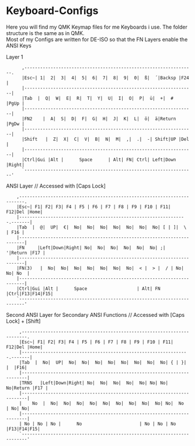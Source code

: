 # Keyboard-Configs

Here you will find my QMK Keymap files for me Keyboards i use. The folder structure is the same as in QMK.  
Most of my Configs are written for DE-ISO so that the FN Layers enable the ANSI Keys

Layer 1 

		  ,-----------------------------------------------------------------.
		  |Esc~| 1|  2|  3|  4|  5|  6|  7|  8|  9|  0|  ß|  ´|Backsp |F24  |
		  |-----------------------------------------------------------------|
		  |Tab  |  Q|  W|  E|  R|  T|  Y|  U|  I|  O|  P|  ü|  +|  #  |PgUp |
		  |-----------------------------------------------------------------| 
		  |FN2    |  A|  S|  D|  F|  G|  H|  J|  K|  L|  ö|  ä|Return |PgDw |
		  |-----------------------------------------------------------------|
		  |Shift   |  Z|  X|  C|  V|  B|  N|  M|  ,|  .|  -| Shift|UP |Del  |
		  |-----------------------------------------------------------------|
 		  |Ctrl|Gui |Alt |      Space      | Alt| FN| Ctrl| Left|Down |Right| 
 	 	  `-----------------------------------------------------------------'

ANSI Layer // Accessed with [Caps Lock]

		,------------------------------------------------------------------------.
		|Esc~| F1| F2| F3| F4 | F5 | F6 | F7 | F8 | F9 | F10 | F11| F12|Del |Home| 
		|----------------------------------------------------------------.-------|
		|Tab  |  @|  UP|  €|  No|  No|  No|  No|  No|  No|  No| [ | ]|  \  | F16 |
		|------------------------------------------------------------------------| 
		|FN     |Left|Down|Right| No|  No|  No|  No|  No|  No| ;|  '|Return |F17 |
		|------------------------------------------------------------------------|
		|FN(3)   |  No|  No|  No|  No|  No|  No|  No|  < |  > |  / | No| No| No  |
		|------------------------------------------------------------------------|
		|Ctrl|Gui |Alt |      Space                   | Alt| FN |Ctrl|F13|F14|F15|
		`------------------------------------------------------------------------'

Second ANSI Layer for Secondary ANSI Functions // Accessed with [Caps Lock] + [Shift]

		 ,------------------------------------------------------------------------.
		 |Esc~| F1| F2| F3| F4 | F5 | F6 | F7 | F8 | F9 | F10 | F11| F12|Del |Home| 
		 |----------------------------------------------------------------.-------|
		 |Tab  |  No|  UP|  No|  No|  No|  No|  No|  No|  No|  No| { | }|  |  |F16|
		 |------------------------------------------------------------------------| 
		 |TRNS   |Left|Down|Right| No|  No|  No|  No|  No| No| No| No|Return |F17 |
		 |------------------------------------------------------------------------|
		 |    No  |  No|  No|  No|  No|  No|  No|  No|  No|  No| No|  No  | No| No|
		 |------------------------------------------------------------------------|
		 | No | No | No |      No                      | No | No | No |F13|F14|F15|
		 `------------------------------------------------------------------------'